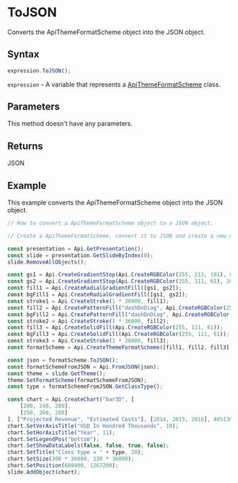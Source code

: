 # ToJSON

Converts the ApiThemeFormatScheme object into the JSON object.

## Syntax

```javascript
expression.ToJSON();
```

`expression` - A variable that represents a [ApiThemeFormatScheme](../ApiThemeFormatScheme.md) class.

## Parameters

This method doesn't have any parameters.

## Returns

JSON

## Example

This example converts the ApiThemeFormatScheme object into the JSON object.

```javascript editor-pptx
// How to convert a ApiThemeFormatScheme object to a JSON object.

// Create a ApiThemeFormatScheme, convert it to JSON and create a new object from it.

const presentation = Api.GetPresentation();
const slide = presentation.GetSlideByIndex(0);
slide.RemoveAllObjects();

const gs1 = Api.CreateGradientStop(Api.CreateRGBColor(255, 213, 191), 0);
const gs2 = Api.CreateGradientStop(Api.CreateRGBColor(255, 111, 61), 100000);
const fill1 = Api.CreateRadialGradientFill([gs1, gs2]);
const bgFill1 = Api.CreateRadialGradientFill([gs1, gs2]);
const stroke1 = Api.CreateStroke(1 * 36000, fill1);
const fill2 = Api.CreatePatternFill("dashDnDiag", Api.CreateRGBColor(255, 111, 61), Api.CreateRGBColor(51, 51, 51));
const bgFill2 = Api.CreatePatternFill("dashDnDiag", Api.CreateRGBColor(255, 111, 61), Api.CreateRGBColor(51, 51, 51));
const stroke2 = Api.CreateStroke(1 * 36000, fill2);
const fill3 = Api.CreateSolidFill(Api.CreateRGBColor(255, 111, 61));
const bgFill3 = Api.CreateSolidFill(Api.CreateRGBColor(255, 111, 61));
const stroke3 = Api.CreateStroke(1 * 36000, fill3);
const formatScheme = Api.CreateThemeFormatScheme([fill1, fill2, fill3], [bgFill1, bgFill2, bgFill3], [stroke1, stroke2, stroke3], "New format scheme");

const json = formatScheme.ToJSON();
const formatSchemeFromJSON = Api.FromJSON(json);
const theme = slide.GetTheme();
theme.SetFormatScheme(formatSchemeFromJSON);
const type = formatSchemeFromJSON.GetClassType();

const chart = Api.CreateChart("bar3D", [
	[200, 240, 280],
	[250, 260, 280]
], ["Projected Revenue", "Estimated Costs"], [2014, 2015, 2016], 4051300, 2347595, 24);
chart.SetVerAxisTitle("USD In Hundred Thousands", 10);
chart.SetHorAxisTitle("Year", 11);
chart.SetLegendPos("bottom");
chart.SetShowDataLabels(false, false, true, false);
chart.SetTitle("Class type = " + type, 20);
chart.SetSize(300 * 36000, 130 * 36000);
chart.SetPosition(608400, 1267200);
slide.AddObject(chart);

```
